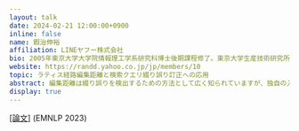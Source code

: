 ```yaml
---
layout: talk
date: 2024-02-21 12:00:00+0900
inline: false
name: 鍜治伸裕
affiliation: LINEヤフー株式会社
bio: 2005年東京大学大学院情報理工学系研究科博士後期課程修了。東京大学生産技術研究所特任准教授、情報研究通信研究機構研究員、Yahoo! JAPAN研究所上席研究員を経て2023年10月よりLINEヤフー研究所上席研究員。自然言語処理や情報検索の研究開発に従事。博士（情報理工学）。
website: https://randd.yahoo.co.jp/jp/members/10
topic: ラティス経路編集距離と検索クエリ綴り誤り訂正への応用
abstract: 編集距離は綴り誤りを検出するための方法として広く知られていますが、独自の入力メソッドを持つ日本語に対しては、その有効性は限定的なものとなっていました。本発表では、検索クエリの綴り誤り訂正への応用を念頭に置きながら、日本語の綴り誤り検出に対して高い有効性をもつ、ラティス経路編集距離という新しい編集距離を紹介します。
display: true
---
```

[[論文]](https://aclanthology.org/2023.emnlp-industry.24/) (EMNLP 2023)
